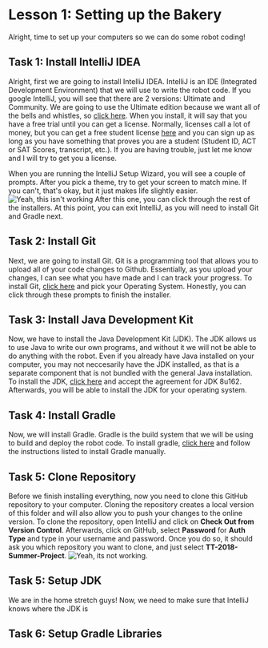 # Lesson 1: Setting up the Bakery
Alright, time to set up your computers so we can do some robot coding!

## Task 1: Install IntelliJ IDEA
Alright, first we are going to install IntelliJ IDEA. IntelliJ is an IDE (Integrated Development Environment) that we will use to write the robot code. If you google IntelliJ, you will see that there are 2 versions: Ultimate and Community. We are going to use the Ultimate edition because we want all of the bells and whistles, so [click here](https://www.jetbrains.com/idea/download/ "CLICK ME"). When you install, it will say that you have a free trial until you can get a license. Normally, licenses call a lot of money, but you can get a free student license [here](https://www.jetbrains.com/shop/eform/students) and you can sign up as long as you have something that proves you are a student (Student ID, ACT or SAT Scores, transcript, etc.). If you are having trouble, just let me know and I will try to get you a license.

When you are running the IntelliJ Setup Wizard, you will see a couple of prompts. After you pick a theme, try to get your screen to match mine. If you can't, that's okay, but it just makes life slightly easier.
![Yeah, this isn't working](https://i.imgur.com/MemGlok.png)
After this one, you can click through the rest of the installers. At this point, you can exit IntelliJ, as you will need to install Git and Gradle next.

## Task 2: Install Git
Next, we are going to install Git. Git is a programming tool that allows you to upload all of your code changes to Github. Essentially, as you upload your changes, I can see what you have made and I can track your progress. To install Git, [click here](https://git-scm.com/downloads) and pick your Operating System. Honestly, you can click through these prompts to finish the installer.

## Task 3: Install Java Development Kit
Now, we have to install the Java Development Kit (JDK). The JDK allows us to use Java to write our own programs, and without it we will not be able to do anything with the robot. Even if you already have Java installed on your computer, you may not neccesarily have the JDK installed, as that is a separate component that is not bundled with the general Java installation. To install the JDK, [click here](http://www.oracle.com/technetwork/java/javase/downloads/jdk8-downloads-2133151.html) and accept the agreement for JDK 8u162. Afterwards, you will be able to install the JDK for your operating system.

## Task 4: Install Gradle
Now, we will install Gradle. Gradle is the build system that we will be using to build and deploy the robot code. To install gradle, [click here](https://gradle.org/install/#manually) and follow the instructions listed to install Gradle manually.

## Task 5: Clone Repository
Before we finish installing everything, now you need to clone this GitHub repository to your computer. Cloning the repository creates a local version of this folder and will also allow you to push your changes to the online version. To clone the repository, open IntelliJ and click on **Check Out from Version Control**. Afterwards, click on GitHub, select **Password** for **Auth Type** and type in your username and password. Once you do so, it should ask you which repository you want to clone, and just select **TT-2018-Summer-Project**.
![Yeah, its not working.](https://i.imgur.com/HEoTxVJ.png)

## Task 5: Setup JDK
We are in the home stretch guys! Now, we need to make sure that IntelliJ knows where the JDK is

## Task 6: Setup Gradle Libraries
